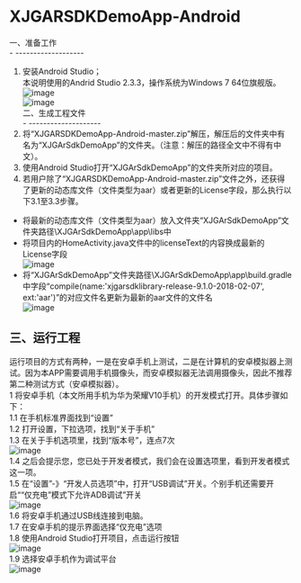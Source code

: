 # XJGARSDKDemoApp-Android
一、准备工作<br>
- -------------------
1.	安装Android Studio；<br>
本说明使用的Andrid Studio 2.3.3，操作系统为Windows 7 64位旗舰版。<br>
![image](https://github.com/TeacherLuo/XJGARSDKDemoApp-Android/raw/master/ImageCache/1.jpg)<br>
![image](https://github.com/TeacherLuo/XJGARSDKDemoApp-Android/raw/master/ImageCache/2.jpg)<br>
二、生成工程文件<br>
- --------------------
1.	将“XJGARSDKDemoApp-Android-master.zip”解压，解压后的文件夹中有名为“XJGArSdkDemoApp”的文件夹。（注意：解压的路径全文中不得有中文）。<br>
2.	使用Android Studio打开“XJGArSdkDemoApp”的文件夹所对应的项目。<br>
3.	若用户除了“XJGARSDKDemoApp-Android-master.zip”文件之外，还获得了更新的动态库文件（文件类型为aar）或者更新的License字段，那么执行以下3.1至3.3步骤。<br>
* 将最新的动态库文件（文件类型为aar）放入文件夹“XJGArSdkDemoApp”文件夹路径\XJGArSdkDemoApp\app\libs中<br>
* 将项目内的HomeActivity.java文件中的licenseText的内容换成最新的License字段<br>
![image](https://github.com/TeacherLuo/XJGARSDKDemoApp-Android/raw/master/ImageCache/3.jpg)<br>
* 将“XJGArSdkDemoApp”文件夹路径\XJGArSdkDemoApp\app\build.gradle中字段“compile(name:'xjgarsdklibrary-release-9.1.0-2018-02-07', ext:'aar')”的对应文件名更新为最新的aar文件的文件名<br>
![image](https://github.com/TeacherLuo/XJGARSDKDemoApp-Android/raw/master/ImageCache/4.jpg)<br>

三、运行工程<br>
----------------------
运行项目的方式有两种，一是在安卓手机上测试，二是在计算机的安卓模拟器上测试。因为本APP需要调用手机摄像头，而安卓模拟器无法调用摄像头，因此不推荐第二种测试方式（安卓模拟器）。<br>
1	将安卓手机（本文所用手机为华为荣耀V10手机）的开发模式打开。具体步骤如下：<br>
1.1	在手机标准界面找到“设置”<br>
1.2	打开设置，下拉选项，找到“关于手机”<br>
1.3	在关于手机选项里，找到“版本号”，连点7次<br>
![image](https://github.com/TeacherLuo/XJGARSDKDemoApp-Android/raw/master/ImageCache/5.jpg)<br>
1.4	之后会提示您，您已处于开发者模式，我们会在设置选项里，看到开发者模式这一项。<br>
1.5	在“设置”-》“开发人员选项”中，打开“USB调试”开关。个别手机还需要开启““仅充电”模式下允许ADB调试”开关<br>
![image](https://github.com/TeacherLuo/XJGARSDKDemoApp-Android/raw/master/ImageCache/6.jpg)<br>
1.6	将安卓手机通过USB线连接到电脑。<br>
1.7	在安卓手机的提示界面选择“仅充电”选项<br>
1.8	使用Android Studio打开项目，点击运行按钮<br>
![image](https://github.com/TeacherLuo/XJGARSDKDemoApp-Android/raw/master/ImageCache/7.jpg)<br>
1.9	选择安卓手机作为调试平台<br>
![image](https://github.com/TeacherLuo/XJGARSDKDemoApp-Android/raw/master/ImageCache/8.jpg)<br>
